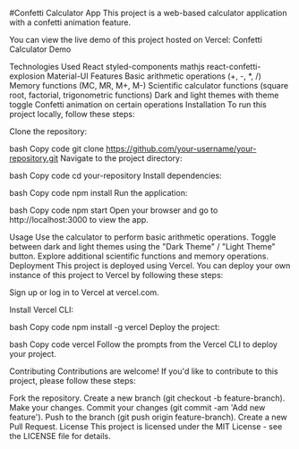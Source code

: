 #Confetti Calculator App
This project is a web-based calculator application with a confetti animation feature.

You can view the live demo of this project hosted on Vercel: Confetti Calculator Demo

Technologies Used
React
styled-components
mathjs
react-confetti-explosion
Material-UI
Features
Basic arithmetic operations (+, -, *, /)
Memory functions (MC, MR, M+, M-)
Scientific calculator functions (square root, factorial, trigonometric functions)
Dark and light themes with theme toggle
Confetti animation on certain operations
Installation
To run this project locally, follow these steps:

Clone the repository:

bash
Copy code
git clone https://github.com/your-username/your-repository.git
Navigate to the project directory:

bash
Copy code
cd your-repository
Install dependencies:

bash
Copy code
npm install
Run the application:

bash
Copy code
npm start
Open your browser and go to http://localhost:3000 to view the app.

Usage
Use the calculator to perform basic arithmetic operations.
Toggle between dark and light themes using the "Dark Theme" / "Light Theme" button.
Explore additional scientific functions and memory operations.
Deployment
This project is deployed using Vercel. You can deploy your own instance of this project to Vercel by following these steps:

Sign up or log in to Vercel at vercel.com.

Install Vercel CLI:

bash
Copy code
npm install -g vercel
Deploy the project:

bash
Copy code
vercel
Follow the prompts from the Vercel CLI to deploy your project.

Contributing
Contributions are welcome! If you'd like to contribute to this project, please follow these steps:

Fork the repository.
Create a new branch (git checkout -b feature-branch).
Make your changes.
Commit your changes (git commit -am 'Add new feature').
Push to the branch (git push origin feature-branch).
Create a new Pull Request.
License
This project is licensed under the MIT License - see the LICENSE file for details.
